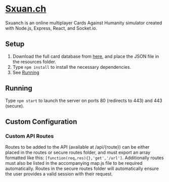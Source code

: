 # [Sxuan.ch](https://sxuan.ch)
Sxuanch is an online multiplayer Cards Against Humanity simulator created with Node.js, Express, React, and Socket.io.


## Setup
1. Download the full card database from [here](http://www.crhallberg.com/cah/), and place the JSON file in the resources folder.
2. Type `npm install` to install the necessary dependencies.
3. See [Running](#running)


## Running
Type `npm start` to launch the server on ports 80 (redirects to 443) and 443 (secure).


## Custom Configuration
### Custom API Routes

Routes to be added to the API (available at /api/{route}) can be either placed in the routes or secure routes folder, and must export an array formatted like this: `[function(req,res){},'get','/url']`. Additionally routes must also be listed in the accompanying map.js file to be required automatically. Routes in the secure routes folder will automatically ensure the user provides a valid session with their request.
